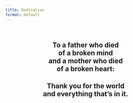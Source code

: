 ```yaml
---
title: Dedication
format: default
---
```


<br>
<center>
<p>
<h2><b>To a father who died<br>of a broken mind<br>and a mother who died<br>of a broken heart:</b></h2>
</p>
<p>
<h2><b>Thank you for the world<br>and everything that’s in it.</b></h2>
</p>
</center>
<br>
